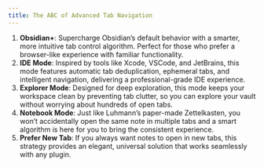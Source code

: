 ```yaml
---
title: The ABC of Advanced Tab Navigation
---
```

1. **Obsidian+**: Supercharge Obsidian’s default behavior with a smarter, more intuitive tab control algorithm. Perfect for those who prefer a browser-like experience with familiar functionality.
2. **IDE Mode**: Inspired by tools like Xcode, VSCode, and JetBrains, this mode features automatic tab deduplication, ephemeral tabs, and intelligent navigation, delivering a professional-grade IDE experience.
3. **Explorer Mode**: Designed for deep exploration, this mode keeps your workspace clean by preventing tab clutter, so you can explore your vault without worrying about hundreds of open tabs.
4. **Notebook Mode**: Just like Luhmann’s paper-made Zettelkasten, you won’t accidentally open the same note in multiple tabs and a smart algorithm is here for you to bring the consistent experience.
5. **Prefer New Tab**: If you always want notes to open in new tabs, this strategy provides an elegant, universal solution that works seamlessly with any plugin.